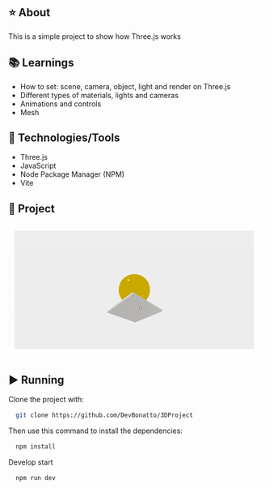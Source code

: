 ## ⭐ About
This is a simple project to show how Three.js works

## 📚 Learnings
- How to set: scene, camera, object, light and render on Three.js
- Different types of materials, lights and cameras
- Animations and controls
- Mesh

## 🚀 Technologies/Tools
- Three.js
- JavaScript
- Node Package Manager (NPM)
- Vite

## 🎥 Project
![Project Running](./imgs/project.gif)

## ▶️ Running
Clone the project with:
```bash
  git clone https://github.com/DevBonatto/3DProject
```

Then use this command to install the dependencies:
```bash
  npm install
```

Develop start
```bash
  npm run dev
```
